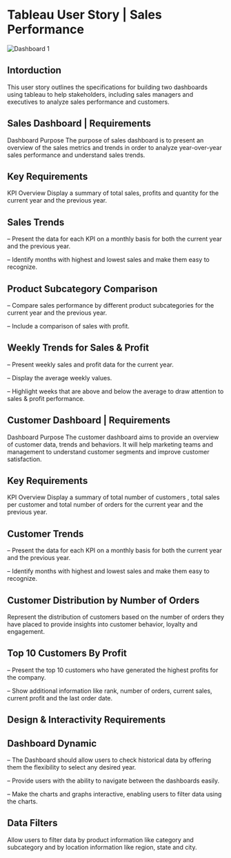 # Tableau User Story | Sales Performance

![Dashboard 1](https://public.tableau.com/app/profile/shaula.marquez/viz/Sales_17226092904280/SalesDashboard)

## Intorduction
This user story outlines the specifications for building two dashboards using tableau to help stakeholders, including sales managers and executives to analyze sales performance and customers. 

## Sales Dashboard | Requirements
Dashboard Purpose
The purpose of sales dashboard is to present an overview of the sales metrics and trends in order to analyze year-over-year sales performance and understand sales trends.

## Key Requirements
KPI Overview
Display a summary of total sales, profits and quantity for the current year and the previous year.

## Sales Trends
 – Present the data for each KPI on a monthly basis for both the current year and the previous year.

 – Identify months with highest and lowest sales and make them easy to recognize.

## Product Subcategory Comparison
 – Compare sales performance by different product subcategories for the current year and the previous year.

 – Include a comparison of sales with profit.

## Weekly Trends for Sales & Profit
 – Present weekly sales and profit data for the current year.

 – Display the average weekly values.

 – Highlight weeks that are above and below the average to draw attention to sales & profit performance.

## Customer Dashboard | Requirements
Dashboard Purpose
The customer dashboard aims to provide an overview of customer data, trends and behaviors. It will help marketing teams and management to understand customer segments and improve customer satisfaction.

## Key Requirements
KPI Overview
Display a summary of total number of customers , total sales per customer and total number of orders for the current year and the previous year.

## Customer Trends
 – Present the data for each KPI on a monthly basis for both the current year and the previous year.

 – Identify months with highest and lowest sales and make them easy to recognize.

## Customer Distribution by Number of Orders
Represent the distribution of customers based on the number of orders they have placed to provide insights into customer behavior, loyalty and engagement.

## Top 10 Customers By Profit
 – Present the top 10 customers who have generated the highest profits for the company.

 – Show additional information like rank, number of orders, current sales, current profit and the last order date.

## Design & Interactivity Requirements
## Dashboard Dynamic
 – The Dashboard should allow users to check historical data by offering them the flexibility to select any desired year.

 – Provide users with the ability to navigate between the dashboards easily.

 – Make the charts and graphs interactive, enabling users to filter data using the charts.

## Data Filters
Allow users to filter data by product information like category and subcategory and by location information like region, state and city.


